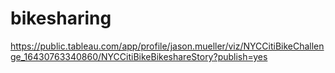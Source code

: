 # bikesharing
https://public.tableau.com/app/profile/jason.mueller/viz/NYCCitiBikeChallenge_16430763340860/NYCCitiBikeBikeshareStory?publish=yes
